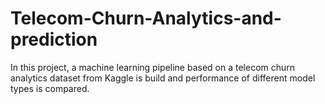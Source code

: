 # Telecom-Churn-Analytics-and-prediction
In this project, a machine learning pipeline based on a telecom churn analytics dataset from Kaggle is build and performance of different model types is compared.

